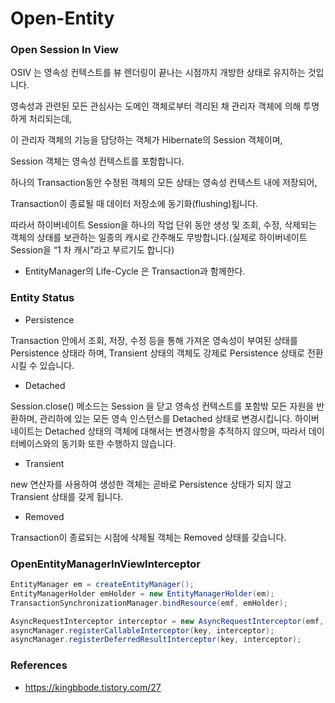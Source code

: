 # Open-Entity

### Open Session In View

OSIV 는 영속성 컨텍스트를 뷰 렌더링이 끝나는 시점까지 개방한 상태로 유지하는 것입니다.

영속성과 관련된 모든 관심사는 도메인 객체로부터 격리된 채 관리자 객체에 의해 투명하게 처리되는데, 

이 관리자 객체의 기능을 담당하는 객체가 Hibernate의 Session 객체이며, 

Session 객체는 영속성 컨텍스트를 포함합니다.

하나의 Transaction동안 수정된 객체의 모든 상태는 영속성 컨텍스트 내에 저장되어, 

Transaction이 종료될 때 데이터 저장소에 동기화(flushing)됩니다. 

따라서 하이버네이트 Session을 하나의 작업 단위 동안 생성 및 조회, 수정, 삭제되는 객체의 상태를 보관하는 일종의 캐시로 간주해도 무방합니다.(실제로 하이버네이트 Session을 “1 차 캐시”라고 부르기도 합니다)

- EntityManager의 Life-Cycle 은  Transaction과 함께한다.

### Entity Status

- Persistence

Transaction 안에서 조회, 저장, 수정 등을 통해 가져온 영속성이 부여된 상태를 Persistence 상태라 하며,
Transient 상태의 객체도 강제로 Persistence 상태로 전환시킬 수 있습니다.

- Detached

Session.close() 메소드는 Session 을 닫고 영속성 컨텍스트를 포함밖 모든 자원을 반환하며, 
관리하에 있는 모든 영속 인스턴스를 Detached 상태로 변경시킵니다. 
하이버네이트는 Detached 상태의 객체에 대해서는 변경사항을 추적하지 않으며, 
따라서 데이터베이스와의 동기화 또한 수행하지 않습니다.

- Transient

new 연산자를 사용하여 생성한 객체는 곧바로 Persistence 상태가 되지 않고 Transient 상태를 갖게 됩니다.

- Removed

Transaction이 종료되는 시점에 삭제될 객체는 Removed 상태를 갖습니다.


### OpenEntityManagerInViewInterceptor

~~~java
EntityManager em = createEntityManager();
EntityManagerHolder emHolder = new EntityManagerHolder(em);
TransactionSynchronizationManager.bindResource(emf, emHolder);

AsyncRequestInterceptor interceptor = new AsyncRequestInterceptor(emf, emHolder);
asyncManager.registerCallableInterceptor(key, interceptor);
asyncManager.registerDeferredResultInterceptor(key, interceptor);
~~~



### References
- https://kingbbode.tistory.com/27